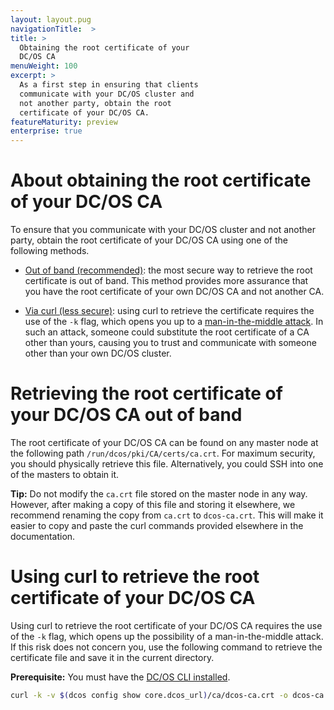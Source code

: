 ```yaml
---
layout: layout.pug
navigationTitle:  >
title: >
  Obtaining the root certificate of your
  DC/OS CA
menuWeight: 100
excerpt: >
  As a first step in ensuring that clients
  communicate with your DC/OS cluster and
  not another party, obtain the root
  certificate of your DC/OS CA.
featureMaturity: preview
enterprise: true
---
```


# About obtaining the root certificate of your DC/OS CA

To ensure that you communicate with your DC/OS cluster and not another party, obtain the root certificate of your DC/OS CA using one of the following methods.

- [Out of band (recommended)](#oob): the most secure way to retrieve the root certificate is out of band. This method provides more assurance that you have the root certificate of your own DC/OS CA and not another CA.

- [Via curl (less secure)](#curl): using curl to retrieve the certificate requires the use of the `-k` flag, which opens you up to a [man-in-the-middle attack](https://en.wikipedia.org/wiki/Man-in-the-middle_attack). In such an attack, someone could substitute the root certificate of a CA other than yours, causing you to trust and communicate with someone other than your own DC/OS cluster.

# <a name="oob"></a>Retrieving the root certificate of your DC/OS CA out of band

The root certificate of your DC/OS CA can be found on any master node at the following path `/run/dcos/pki/CA/certs/ca.crt`. For maximum security, you should physically retrieve this file. Alternatively, you could SSH into one of the masters to obtain it. 

**Tip:** Do not modify the `ca.crt` file stored on the master node in any way. However, after making a copy of this file and storing it elsewhere, we recommend renaming the copy from `ca.crt` to `dcos-ca.crt`. This will make it easier to copy and paste the curl commands provided elsewhere in the documentation.

# <a name="#curl"></a>Using curl to retrieve the root certificate of your DC/OS CA

Using curl to retrieve the root certificate of your DC/OS CA requires the use of the `-k` flag, which opens up the possibility of a man-in-the-middle attack. If this risk does not concern you, use the following command to retrieve the certificate file and save it in the current directory.

**Prerequisite:** You must have the [DC/OS CLI installed](/1.8/usage/cli/install/).

```bash
curl -k -v $(dcos config show core.dcos_url)/ca/dcos-ca.crt -o dcos-ca.crt
```